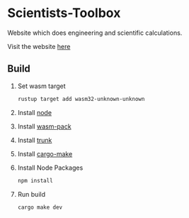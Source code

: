 # Scientists-Toolbox

Website which does engineering and scientific calculations.

Visit the website [here](https://jfkonecn.github.io/scientists-toolbox/)

## Build

1. Set wasm target

    ```sh
    rustup target add wasm32-unknown-unknown
    ```

2. Install [node](https://nodejs.org/en/)
3. Install [wasm-pack](https://rustwasm.github.io/wasm-pack/)
4. Install [trunk](https://trunkrs.dev/)
5. Install [cargo-make](https://sagiegurari.github.io/cargo-make/)
6. Install Node Packages

    ```sh
    npm install
    ```

7. Run build

    ```sh
    cargo make dev
    ```
